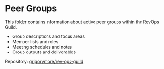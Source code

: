 # Peer Groups

This folder contains information about active peer groups within the RevOps Guild.

- Group descriptions and focus areas
- Member lists and roles
- Meeting schedules and notes
- Group outputs and deliverables

Repository: [grigorymore/rev-ops-guild](https://github.com/grigorymore/rev-ops-guild)
